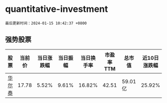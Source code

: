 # quantitative-investment

`最后更新时间：2024-01-15 10:42:37 +0800`

## 强势股票

|股票|当前价|当日涨跌幅|当日振幅|当日换手率|市盈率TTM|总市值|近10日涨跌幅|
|----|----|----|----|----|----|----|----|
|[华尔泰](https://xueqiu.com/S/SZ001217)|17.78|5.52%|9.61%|16.82%|42.51|59.01亿|25.92%|
